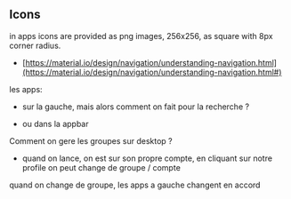 ## Icons

in apps icons are provided as png images, 256x256, as square with 8px corner radius.

* [https://material.io/design/navigation/understanding-navigation.html](https://material.io/design/navigation/understanding-navigation.html#)


les apps:

* sur la gauche, mais alors comment on fait pour la recherche ?

* ou dans la appbar


Comment on gere les groupes sur desktop ?

* quand on lance, on est sur son propre compte, en cliquant sur notre profile on peut change de groupe / compte

quand on change de groupe, les apps a gauche changent en accord
